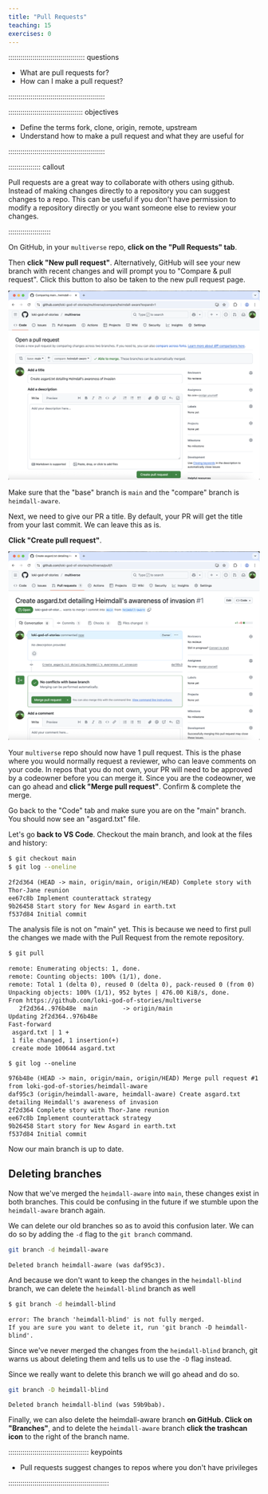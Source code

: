 ```yaml
---
title: "Pull Requests"
teaching: 15
exercises: 0
---
```


:::::::::::::::::::::::::::::::::::::: questions 

- What are pull requests for?
- How can I make a pull request?

::::::::::::::::::::::::::::::::::::::::::::::::

::::::::::::::::::::::::::::::::::::: objectives

- Define the terms fork, clone, origin, remote, upstream
- Understand how to make a pull request and what they are useful for

::::::::::::::::::::::::::::::::::::::::::::::::


:::::::::::::::: callout

Pull requests are a great way to collaborate with others using github.
Instead of making changes directly to a repository you can suggest changes to a repo.
This can be useful if you don't have permission to modify a repository directly or
you want someone else to review your changes.

:::::::::::::::::::::

On GitHub, in your `multiverse` repo, **click on the "Pull Requests" tab**. 

Then **click "New pull request"**. Alternatively, GitHub will see your new branch with recent changes and will prompt you to "Compare & pull request". Click this button to also be taken to the new pull request page.

![Open a Pull Request on GitHub for branch heimdall-aware](fig/github-open-pr.png)

Make sure that the "base" branch is `main` and the "compare" branch is `heimdall-aware`.

Next, we need to give our PR a title. By default, your PR will get the title from your last commit. We can leave this as is.

**Click "Create pull request"**.

![Pull Request is created](fig/github-pr-opened.png)

Your `multiverse` repo should now have 1 pull request. This is the phase where you would normally request a reviewer, who can leave comments on your code. In repos that you do not own, your PR will need to be approved by a codeowner before you can merge it. Since you are the codeowner, we can go ahead and **click "Merge pull request"**. Confirm & complete the merge.

Go back to the "Code" tab and make sure you are on the "main" branch. You should now see an "asgard.txt" file.

Let's go **back to VS Code**. Checkout the main branch, and look at the files and history:

```bash
$ git checkout main
$ git log --oneline
```

```output
2f2d364 (HEAD -> main, origin/main, origin/HEAD) Complete story with Thor-Jane reunion
ee67c8b Implement counterattack strategy
9b26458 Start story for New Asgard in earth.txt
f537d84 Initial commit
```

The analysis file is not on "main" yet. This is because we need to first pull the changes we made with the Pull Request from the remote repository.

```bash
$ git pull
```

```output
remote: Enumerating objects: 1, done.
remote: Counting objects: 100% (1/1), done.
remote: Total 1 (delta 0), reused 0 (delta 0), pack-reused 0 (from 0)
Unpacking objects: 100% (1/1), 952 bytes | 476.00 KiB/s, done.
From https://github.com/loki-god-of-stories/multiverse
   2f2d364..976b48e  main       -> origin/main
Updating 2f2d364..976b48e
Fast-forward
 asgard.txt | 1 +
 1 file changed, 1 insertion(+)
 create mode 100644 asgard.txt
```

```
$ git log --oneline
```

```output
976b48e (HEAD -> main, origin/main, origin/HEAD) Merge pull request #1 from loki-god-of-stories/heimdall-aware
daf95c3 (origin/heimdall-aware, heimdall-aware) Create asgard.txt detailing Heimdall's awareness of invasion
2f2d364 Complete story with Thor-Jane reunion
ee67c8b Implement counterattack strategy
9b26458 Start story for New Asgard in earth.txt
f537d84 Initial commit
```

Now our main branch is up to date.

## Deleting branches

Now that we've merged the `heimdall-aware` into `main`, these changes
exist in both branches. This could be confusing in the future if we
stumble upon the `heimdall-aware` branch again.

We can delete our old branches so as to avoid this confusion later.
We can do so by adding the `-d` flag to the `git branch` command.

```bash
git branch -d heimdall-aware
```

```output
Deleted branch heimdall-aware (was daf95c3).
```

And because we don't want to keep the changes in the `heimdall-blind` branch,
we can delete the `heimdall-blind` branch as well

```bash
$ git branch -d heimdall-blind
```

```output
error: The branch 'heimdall-blind' is not fully merged.
If you are sure you want to delete it, run 'git branch -D heimdall-blind'.
```

Since we've never merged the changes from the `heimdall-blind` branch,
git warns us about deleting them and tells us to use the `-D` flag instead.

Since we really want to delete this branch we will go ahead and do so.

```bash
git branch -D heimdall-blind
```

```output
Deleted branch heimdall-blind (was 59b9bab).
```

Finally, we can also delete the heimdall-aware branch **on GitHub. Click on "Branches"**, and to delete the `heimdall-aware` branch **click the trashcan icon** to the right of the branch name.

:::::::::::::::::::::::::::::::::::::::: keypoints

- Pull requests suggest changes to repos where you don't have privileges

::::::::::::::::::::::::::::::::::::::::::::::::::